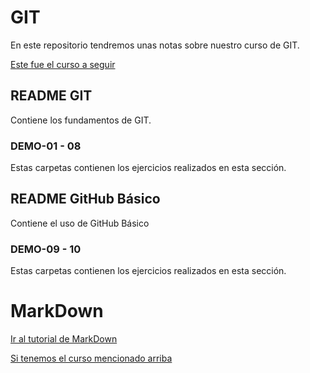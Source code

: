 # GIT

En este repositorio tendremos unas notas sobre nuestro curso de GIT.

[Este fue el curso a seguir](https://www.udemy.com/git-github/)

## README GIT

Contiene los fundamentos de GIT.

### DEMO-01 - 08

Estas carpetas contienen los ejercicios realizados en esta sección.

## README GitHub Básico

Contiene el uso de GitHub Básico

### DEMO-09 - 10

Estas carpetas contienen los ejercicios realizados en esta sección.

# MarkDown

[Ir al tutorial de MarkDown](https://www.markdowntutorial.com/)

[Si tenemos el curso mencionado arriba](https://www.udemy.com/git-github/learn/lecture/7389770#questions)
